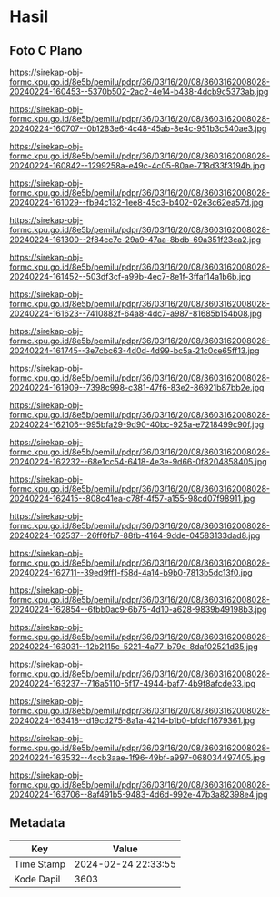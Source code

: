 # Hasil

## Foto C Plano

https://sirekap-obj-formc.kpu.go.id/8e5b/pemilu/pdpr/36/03/16/20/08/3603162008028-20240224-160453--5370b502-2ac2-4e14-b438-4dcb9c5373ab.jpg

https://sirekap-obj-formc.kpu.go.id/8e5b/pemilu/pdpr/36/03/16/20/08/3603162008028-20240224-160707--0b1283e6-4c48-45ab-8e4c-951b3c540ae3.jpg

https://sirekap-obj-formc.kpu.go.id/8e5b/pemilu/pdpr/36/03/16/20/08/3603162008028-20240224-160842--1299258a-e49c-4c05-80ae-718d33f3194b.jpg

https://sirekap-obj-formc.kpu.go.id/8e5b/pemilu/pdpr/36/03/16/20/08/3603162008028-20240224-161029--fb94c132-1ee8-45c3-b402-02e3c62ea57d.jpg

https://sirekap-obj-formc.kpu.go.id/8e5b/pemilu/pdpr/36/03/16/20/08/3603162008028-20240224-161300--2f84cc7e-29a9-47aa-8bdb-69a351f23ca2.jpg

https://sirekap-obj-formc.kpu.go.id/8e5b/pemilu/pdpr/36/03/16/20/08/3603162008028-20240224-161452--503df3cf-a99b-4ec7-8e1f-3ffaf14a1b6b.jpg

https://sirekap-obj-formc.kpu.go.id/8e5b/pemilu/pdpr/36/03/16/20/08/3603162008028-20240224-161623--7410882f-64a8-4dc7-a987-81685b154b08.jpg

https://sirekap-obj-formc.kpu.go.id/8e5b/pemilu/pdpr/36/03/16/20/08/3603162008028-20240224-161745--3e7cbc63-4d0d-4d99-bc5a-21c0ce65ff13.jpg

https://sirekap-obj-formc.kpu.go.id/8e5b/pemilu/pdpr/36/03/16/20/08/3603162008028-20240224-161909--7398c998-c381-47f6-83e2-86921b87bb2e.jpg

https://sirekap-obj-formc.kpu.go.id/8e5b/pemilu/pdpr/36/03/16/20/08/3603162008028-20240224-162106--995bfa29-9d90-40bc-925a-e7218499c90f.jpg

https://sirekap-obj-formc.kpu.go.id/8e5b/pemilu/pdpr/36/03/16/20/08/3603162008028-20240224-162232--68e1cc54-6418-4e3e-9d66-0f8204858405.jpg

https://sirekap-obj-formc.kpu.go.id/8e5b/pemilu/pdpr/36/03/16/20/08/3603162008028-20240224-162415--808c41ea-c78f-4f57-a155-98cd07f98911.jpg

https://sirekap-obj-formc.kpu.go.id/8e5b/pemilu/pdpr/36/03/16/20/08/3603162008028-20240224-162537--26ff0fb7-88fb-4164-9dde-04583133dad8.jpg

https://sirekap-obj-formc.kpu.go.id/8e5b/pemilu/pdpr/36/03/16/20/08/3603162008028-20240224-162711--39ed9ff1-f58d-4a14-b9b0-7813b5dc13f0.jpg

https://sirekap-obj-formc.kpu.go.id/8e5b/pemilu/pdpr/36/03/16/20/08/3603162008028-20240224-162854--6fbb0ac9-6b75-4d10-a628-9839b49198b3.jpg

https://sirekap-obj-formc.kpu.go.id/8e5b/pemilu/pdpr/36/03/16/20/08/3603162008028-20240224-163031--12b2115c-5221-4a77-b79e-8daf02521d35.jpg

https://sirekap-obj-formc.kpu.go.id/8e5b/pemilu/pdpr/36/03/16/20/08/3603162008028-20240224-163237--716a5110-5f17-4944-baf7-4b9f8afcde33.jpg

https://sirekap-obj-formc.kpu.go.id/8e5b/pemilu/pdpr/36/03/16/20/08/3603162008028-20240224-163418--d19cd275-8a1a-4214-b1b0-bfdcf1679361.jpg

https://sirekap-obj-formc.kpu.go.id/8e5b/pemilu/pdpr/36/03/16/20/08/3603162008028-20240224-163532--4ccb3aae-1f96-49bf-a997-068034497405.jpg

https://sirekap-obj-formc.kpu.go.id/8e5b/pemilu/pdpr/36/03/16/20/08/3603162008028-20240224-163706--8af491b5-9483-4d6d-992e-47b3a82398e4.jpg


## Metadata

| Key        | Value               |
| ---------- | ------------------- |
| Time Stamp | 2024-02-24 22:33:55 |
| Kode Dapil | 3603                |



